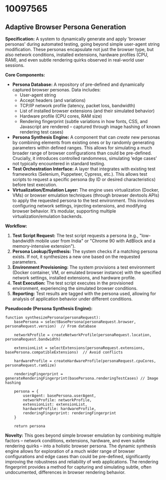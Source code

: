 # 10097565

## Adaptive Browser Persona Generation

**Specification:** A system to dynamically generate and apply 'browser personas' during automated testing, going beyond simple user-agent string modification. These personas encapsulate not just the browser type, but also network conditions, installed extensions, hardware profiles (CPU, RAM), and even subtle rendering quirks observed in real-world user sessions.

**Core Components:**

*   **Persona Database:** A repository of pre-defined and dynamically captured browser personas.  Data includes:
    *   User-agent string
    *   Accept headers (and variations)
    *   TCP/IP network profile (latency, packet loss, bandwidth)
    *   List of installed browser extensions (and their simulated behavior)
    *   Hardware profile (CPU cores, RAM size)
    *   Rendering fingerprint (subtle variations in how fonts, CSS, and Javascript are rendered – captured through image hashing of known rendering test cases)
*   **Persona Synthesis Engine:**  A component that can *create* new personas by combining elements from existing ones or by randomly generating parameters within defined ranges. This allows for simulating a much broader range of browser configurations than could be pre-defined.  Crucially, it introduces controlled randomness, simulating ‘edge cases’ not typically encountered in standard testing.
*   **Test Orchestration Interface:** A layer that integrates with existing test frameworks (Selenium, Puppeteer, Cypress, etc.). This allows test scripts to request a specific persona (by ID or desired characteristics) before test execution.
*   **Virtualization/Emulation Layer:** The engine uses virtualization (Docker, VMs) or browser emulation techniques (through browser devtools APIs) to apply the requested persona to the test environment. This involves configuring network settings, injecting extensions, and modifying browser behavior.  It’s modular, supporting multiple virtualization/emulation backends.

**Workflow:**

1.  **Test Script Request:** The test script requests a persona (e.g., "low-bandwidth mobile user from India" or "Chrome 90 with AdBlock and a memory-intensive extension").
2.  **Persona Lookup/Synthesis:** The system checks if a matching persona exists. If not, it synthesizes a new one based on the requested parameters.
3.  **Environment Provisioning:** The system provisions a test environment (Docker container, VM, or emulated browser instance) with the specified network settings, installed extensions, and hardware profile.
4.  **Test Execution:** The test script executes in the provisioned environment, experiencing the simulated browser conditions.
5.  **Reporting:** Test results are tagged with the persona used, allowing for analysis of application behavior under different conditions.

**Pseudocode (Persona Synthesis Engine):**

```
function synthesizePersona(personaRequest):
    basePersona = selectBasePersona(personaRequest.browser, personaRequest.version)  // From database

    networkProfile = createNetworkProfile(personaRequest.location, personaRequest.bandwidth)

    extensionList = selectExtensions(personaRequest.extensions, basePersona.compatibleExtensions)  // Avoid conflicts

    hardwareProfile = createHardwareProfile(personaRequest.cpuCores, personaRequest.ramSize)

    renderingFingerprint = generateRenderingFingerprint(basePersona.renderingTestCases) // Image hashing

    persona = {
        userAgent: basePersona.userAgent,
        networkProfile: networkProfile,
        extensionList: extensionList,
        hardwareProfile: hardwareProfile,
        renderingFingerprint: renderingFingerprint
    }

    return persona
```

**Novelty:**  This goes beyond simple browser emulation by combining multiple factors – network conditions, extensions, hardware, and even subtle rendering quirks – into a holistic browser persona.  The dynamic synthesis engine allows for exploration of a much wider range of browser configurations and edge cases than could be pre-defined, significantly improving the robustness and reliability of web applications.  The rendering fingerprint provides a method for capturing and simulating subtle, often undocumented, differences in browser rendering behavior.